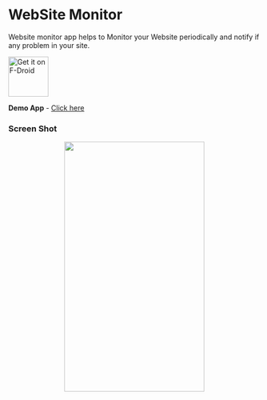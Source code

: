 # WebSite Monitor

Website monitor app helps to Monitor your Website periodically and notify if any problem in your site.

[<img src="https://fdroid.gitlab.io/artwork/badge/get-it-on.png"
     alt="Get it on F-Droid"
     height="80">](https://f-droid.org/packages/com.manimarank.websitemonitor/)

**Demo App** - [Click here](https://gitlab.com/manimaran/website-monitor/-/releases)

### Screen Shot

<center><img src="https://gitlab.com/manimaran/website-monitor/raw/master/files/web_site_monitor_ui.gif" data-canonical-src="https://gitlab.com/manimaran/website-monitor/raw/master/files/web_site_monitor_ui.gif" width="280" height="500" /></center>
<br>



